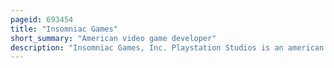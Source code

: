 ```yaml
---
pageid: 693454
title: "Insomniac Games"
short_summary: "American video game developer"
description: "Insomniac Games, Inc. Playstation Studios is an american Video Game Developer based in Burbank California. It was founded by ted Price in 1994 as Xtreme Software and was renamed insomniac Games a Year later. The company is most known for developing several early PlayStation mascots, Spyro the Dragon, Ratchet and Clank, as well as the Resistance franchise, 2014's Sunset Overdrive and the Marvel's Spider-Man series with Marvel Games. In 2019, the Studio was acquired by Sony Interactive Entertainment, becoming a Part of Sie Worldwide Studios."
---
```

